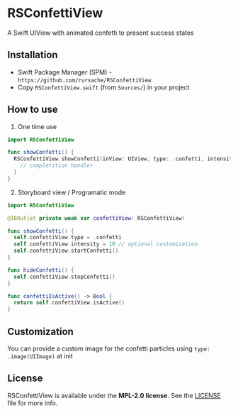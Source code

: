 # RSConfettiView
A Swift UIView with animated confetti to present success states

## Installation
- Swift Package Manager (SPM) - `https://github.com/rursache/RSConfettiView`
- Copy `RSConfettiView.swift` (from `Sources/`) in your project

## How to use
1. One time use
```swift
import RSConfettiView

func showConfetti() {
  RSConfettiView.showConfetti(inView: UIView, type: .confetti, intensity: Float, duration: Double, confettiBlocksUI: Bool) {
    // completition handler
  }
}
```

2. Storyboard view / Programatic mode
```swift
import RSConfettiView

@IBOutlet private weak var confettiView: RSConfettiView!

func showConfetti() {
  self.confettiView.type = .confetti
  self.confettiView.intensity = 10 // optional customization
  self.confettiView.startConfetti()
}

func hideConfetti() {
  self.confettiView.stopConfetti()
}

func confettiIsActive() -> Bool {
  return self.confettiView.isActive()
}
```

## Customization
You can provide a custom image for the confetti particles using `type: .image(UIImage)` at init

## License

RSConfettiView is available under the **MPL-2.0 license**. See the [LICENSE](https://github.com/rursache/RSConfettiView/blob/master/LICENSE) file for more info.
